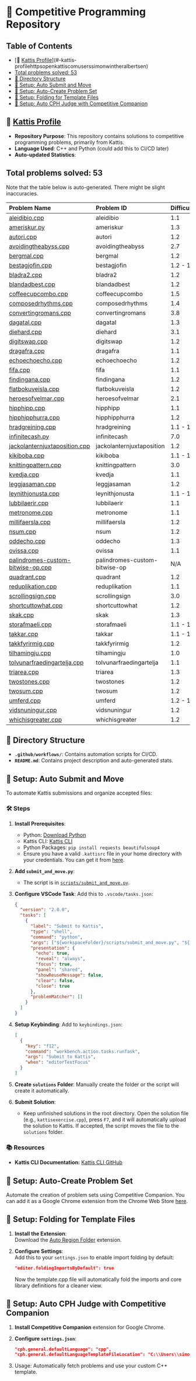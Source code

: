 # 🌟 Competitive Programming Repository

<!-- START_TABLE_OF_CONTENTS -->
## Table of Contents
- [🔗 [Kattis Profile](https://open.kattis.com/users/simon-winther-albertsen)](#-kattis-profilehttpsopenkattiscomuserssimonwintheralbertsen)
- [Total problems solved: 53](#total-problems-solved-53)
- [📂 Directory Structure](#-directory-structure)
- [🔧 Setup: Auto Submit and Move](#-setup-auto-submit-and-move)
- [🔧 Setup: Auto-Create Problem Set](#-setup-autocreate-problem-set)
- [🔧 Setup: Folding for Template Files](#-setup-folding-for-template-files)
- [🔧 Setup: Auto CPH Judge with Competitive Companion](#-setup-auto-cph-judge-with-competitive-companion)
<!-- END_TABLE_OF_CONTENTS -->

## 🔗 [Kattis Profile](https://open.kattis.com/users/simon-winther-albertsen)

- **Repository Purpose**: This repository contains solutions to competitive programming problems, primarily from Kattis.
- **Language Used**: C++ and Python (could add this to CI/CD later)
- **Auto-updated Statistics**:

<!-- START_SOLVED_STATS -->
## Total problems solved: 53

Note that the table below is auto-generated. There might be slight inaccuracies.

|Problem Name|Problem ID|Difficulty|Languages|
|:---|:---|:---|:---|
|[aleidibio.cpp](https://open.kattis.com/problems/aleidibio)| aleidibio | 1.1 | [![cpp](https://github.com/abrahamcalf/programming-languages-logos/blob/master/src/cpp/cpp_24x24.png)](solutions/aleidibio.cpp)|
|[ameriskur.py](https://open.kattis.com/problems/ameriskur)| ameriskur | 1.3 | [![py](https://github.com/abrahamcalf/programming-languages-logos/blob/master/src/python/python_24x24.png)](solutions/ameriskur.py)|
|[autori.cpp](https://open.kattis.com/problems/autori)| autori | 1.2 | [![cpp](https://github.com/abrahamcalf/programming-languages-logos/blob/master/src/cpp/cpp_24x24.png)](solutions/autori.cpp)|
|[avoidingtheabyss.cpp](https://open.kattis.com/problems/avoidingtheabyss)| avoidingtheabyss | 2.7 | [![cpp](https://github.com/abrahamcalf/programming-languages-logos/blob/master/src/cpp/cpp_24x24.png)](solutions/avoidingtheabyss.cpp)|
|[bergmal.cpp](https://open.kattis.com/problems/bergmal)| bergmal | 1.2 | [![cpp](https://github.com/abrahamcalf/programming-languages-logos/blob/master/src/cpp/cpp_24x24.png)](solutions/bergmal.cpp)|
|[bestagjofin.cpp](https://open.kattis.com/problems/bestagjofin)| bestagjofin | 1.2 - 1.3 | [![cpp](https://github.com/abrahamcalf/programming-languages-logos/blob/master/src/cpp/cpp_24x24.png)](solutions/bestagjofin.cpp)|
|[bladra2.cpp](https://open.kattis.com/problems/bladra2)| bladra2 | 1.2 | [![cpp](https://github.com/abrahamcalf/programming-languages-logos/blob/master/src/cpp/cpp_24x24.png)](solutions/bladra2.cpp)|
|[blandadbest.cpp](https://open.kattis.com/problems/blandadbest)| blandadbest | 1.2 | [![cpp](https://github.com/abrahamcalf/programming-languages-logos/blob/master/src/cpp/cpp_24x24.png)](solutions/blandadbest.cpp)|
|[coffeecupcombo.cpp](https://open.kattis.com/problems/coffeecupcombo)| coffeecupcombo | 1.5 | [![cpp](https://github.com/abrahamcalf/programming-languages-logos/blob/master/src/cpp/cpp_24x24.png)](solutions/coffeecupcombo.cpp)|
|[composedrhythms.cpp](https://open.kattis.com/problems/composedrhythms)| composedrhythms | 1.4 | [![cpp](https://github.com/abrahamcalf/programming-languages-logos/blob/master/src/cpp/cpp_24x24.png)](solutions/composedrhythms.cpp)|
|[convertingromans.cpp](https://open.kattis.com/problems/convertingromans)| convertingromans | 3.8 | [![cpp](https://github.com/abrahamcalf/programming-languages-logos/blob/master/src/cpp/cpp_24x24.png)](solutions/convertingromans.cpp)|
|[dagatal.cpp](https://open.kattis.com/problems/dagatal)| dagatal | 1.3 | [![cpp](https://github.com/abrahamcalf/programming-languages-logos/blob/master/src/cpp/cpp_24x24.png)](solutions/dagatal.cpp)|
|[diehard.cpp](https://open.kattis.com/problems/diehard)| diehard | 3.1 | [![cpp](https://github.com/abrahamcalf/programming-languages-logos/blob/master/src/cpp/cpp_24x24.png)](solutions/diehard.cpp)|
|[digitswap.cpp](https://open.kattis.com/problems/digitswap)| digitswap | 1.2 | [![cpp](https://github.com/abrahamcalf/programming-languages-logos/blob/master/src/cpp/cpp_24x24.png)](solutions/digitswap.cpp)|
|[dragafra.cpp](https://open.kattis.com/problems/dragafra)| dragafra | 1.1 | [![cpp](https://github.com/abrahamcalf/programming-languages-logos/blob/master/src/cpp/cpp_24x24.png)](solutions/dragafra.cpp)|
|[echoechoecho.cpp](https://open.kattis.com/problems/echoechoecho)| echoechoecho | 1.2 | [![cpp](https://github.com/abrahamcalf/programming-languages-logos/blob/master/src/cpp/cpp_24x24.png)](solutions/echoechoecho.cpp)|
|[fifa.cpp](https://open.kattis.com/problems/fifa)| fifa | 1.1 | [![cpp](https://github.com/abrahamcalf/programming-languages-logos/blob/master/src/cpp/cpp_24x24.png)](solutions/fifa.cpp)|
|[findingana.cpp](https://open.kattis.com/problems/findingana)| findingana | 1.2 | [![cpp](https://github.com/abrahamcalf/programming-languages-logos/blob/master/src/cpp/cpp_24x24.png)](solutions/findingana.cpp)|
|[flatbokuveisla.cpp](https://open.kattis.com/problems/flatbokuveisla)| flatbokuveisla | 1.2 | [![cpp](https://github.com/abrahamcalf/programming-languages-logos/blob/master/src/cpp/cpp_24x24.png)](solutions/flatbokuveisla.cpp)|
|[heroesofvelmar.cpp](https://open.kattis.com/problems/heroesofvelmar)| heroesofvelmar | 2.1 | [![cpp](https://github.com/abrahamcalf/programming-languages-logos/blob/master/src/cpp/cpp_24x24.png)](solutions/heroesofvelmar.cpp)|
|[hipphipp.cpp](https://open.kattis.com/problems/hipphipp)| hipphipp | 1.1 | [![cpp](https://github.com/abrahamcalf/programming-languages-logos/blob/master/src/cpp/cpp_24x24.png)](solutions/hipphipp.cpp)|
|[hipphipphurra.cpp](https://open.kattis.com/problems/hipphipphurra)| hipphipphurra | 1.2 | [![cpp](https://github.com/abrahamcalf/programming-languages-logos/blob/master/src/cpp/cpp_24x24.png)](solutions/hipphipphurra.cpp)|
|[hradgreining.cpp](https://open.kattis.com/problems/hradgreining)| hradgreining | 1.1 - 1.2 | [![cpp](https://github.com/abrahamcalf/programming-languages-logos/blob/master/src/cpp/cpp_24x24.png)](solutions/hradgreining.cpp)|
|[infinitecash.py](https://open.kattis.com/problems/infinitecash)| infinitecash | 7.0 | [![py](https://github.com/abrahamcalf/programming-languages-logos/blob/master/src/python/python_24x24.png)](solutions/infinitecash.py)|
|[jackolanternjuxtaposition.cpp](https://open.kattis.com/problems/jackolanternjuxtaposition)| jackolanternjuxtaposition | 1.2 | [![cpp](https://github.com/abrahamcalf/programming-languages-logos/blob/master/src/cpp/cpp_24x24.png)](solutions/jackolanternjuxtaposition.cpp)|
|[kikiboba.cpp](https://open.kattis.com/problems/kikiboba)| kikiboba | 1.1 - 1.3 | [![cpp](https://github.com/abrahamcalf/programming-languages-logos/blob/master/src/cpp/cpp_24x24.png)](solutions/kikiboba.cpp)|
|[knittingpattern.cpp](https://open.kattis.com/problems/knittingpattern)| knittingpattern | 3.0 | [![cpp](https://github.com/abrahamcalf/programming-languages-logos/blob/master/src/cpp/cpp_24x24.png)](solutions/knittingpattern.cpp)|
|[kvedja.cpp](https://open.kattis.com/problems/kvedja)| kvedja | 1.1 | [![cpp](https://github.com/abrahamcalf/programming-languages-logos/blob/master/src/cpp/cpp_24x24.png)](solutions/kvedja.cpp)|
|[leggjasaman.cpp](https://open.kattis.com/problems/leggjasaman)| leggjasaman | 1.2 | [![cpp](https://github.com/abrahamcalf/programming-languages-logos/blob/master/src/cpp/cpp_24x24.png)](solutions/leggjasaman.cpp)|
|[leynithjonusta.cpp](https://open.kattis.com/problems/leynithjonusta)| leynithjonusta | 1.1 - 1.3 | [![cpp](https://github.com/abrahamcalf/programming-languages-logos/blob/master/src/cpp/cpp_24x24.png)](solutions/leynithjonusta.cpp)|
|[lubbilaerir.cpp](https://open.kattis.com/problems/lubbilaerir)| lubbilaerir | 1.1 | [![cpp](https://github.com/abrahamcalf/programming-languages-logos/blob/master/src/cpp/cpp_24x24.png)](solutions/lubbilaerir.cpp)|
|[metronome.cpp](https://open.kattis.com/problems/metronome)| metronome | 1.1 | [![cpp](https://github.com/abrahamcalf/programming-languages-logos/blob/master/src/cpp/cpp_24x24.png)](solutions/metronome.cpp)|
|[millifaersla.cpp](https://open.kattis.com/problems/millifaersla)| millifaersla | 1.2 | [![cpp](https://github.com/abrahamcalf/programming-languages-logos/blob/master/src/cpp/cpp_24x24.png)](solutions/millifaersla.cpp)|
|[nsum.cpp](https://open.kattis.com/problems/nsum)| nsum | 1.2 | [![cpp](https://github.com/abrahamcalf/programming-languages-logos/blob/master/src/cpp/cpp_24x24.png)](solutions/nsum.cpp)|
|[oddecho.cpp](https://open.kattis.com/problems/oddecho)| oddecho | 1.3 | [![cpp](https://github.com/abrahamcalf/programming-languages-logos/blob/master/src/cpp/cpp_24x24.png)](solutions/oddecho.cpp)|
|[ovissa.cpp](https://open.kattis.com/problems/ovissa)| ovissa | 1.1 | [![cpp](https://github.com/abrahamcalf/programming-languages-logos/blob/master/src/cpp/cpp_24x24.png)](solutions/ovissa.cpp)|
|[palindromes-custom-bitwise-op.cpp](https://open.kattis.com/problems/palindromes-custom-bitwise-op)| palindromes-custom-bitwise-op | N/A | [![cpp](https://github.com/abrahamcalf/programming-languages-logos/blob/master/src/cpp/cpp_24x24.png)](solutions/palindromes-custom-bitwise-op.cpp)|
|[quadrant.cpp](https://open.kattis.com/problems/quadrant)| quadrant | 1.2 | [![cpp](https://github.com/abrahamcalf/programming-languages-logos/blob/master/src/cpp/cpp_24x24.png)](solutions/quadrant.cpp)|
|[reduplikation.cpp](https://open.kattis.com/problems/reduplikation)| reduplikation | 1.1 | [![cpp](https://github.com/abrahamcalf/programming-languages-logos/blob/master/src/cpp/cpp_24x24.png)](solutions/reduplikation.cpp)|
|[scrollingsign.cpp](https://open.kattis.com/problems/scrollingsign)| scrollingsign | 3.0 | [![cpp](https://github.com/abrahamcalf/programming-languages-logos/blob/master/src/cpp/cpp_24x24.png)](solutions/scrollingsign.cpp)|
|[shortcuttowhat.cpp](https://open.kattis.com/problems/shortcuttowhat)| shortcuttowhat | 1.2 | [![cpp](https://github.com/abrahamcalf/programming-languages-logos/blob/master/src/cpp/cpp_24x24.png)](solutions/shortcuttowhat.cpp)|
|[skak.cpp](https://open.kattis.com/problems/skak)| skak | 1.3 | [![cpp](https://github.com/abrahamcalf/programming-languages-logos/blob/master/src/cpp/cpp_24x24.png)](solutions/skak.cpp)|
|[storafmaeli.cpp](https://open.kattis.com/problems/storafmaeli)| storafmaeli | 1.1 - 1.2 | [![cpp](https://github.com/abrahamcalf/programming-languages-logos/blob/master/src/cpp/cpp_24x24.png)](solutions/storafmaeli.cpp)|
|[takkar.cpp](https://open.kattis.com/problems/takkar)| takkar | 1.1 - 1.2 | [![cpp](https://github.com/abrahamcalf/programming-languages-logos/blob/master/src/cpp/cpp_24x24.png)](solutions/takkar.cpp)|
|[takkfyrirmig.cpp](https://open.kattis.com/problems/takkfyrirmig)| takkfyrirmig | 1.2 | [![cpp](https://github.com/abrahamcalf/programming-languages-logos/blob/master/src/cpp/cpp_24x24.png)](solutions/takkfyrirmig.cpp)|
|[tilhamingju.cpp](https://open.kattis.com/problems/tilhamingju)| tilhamingju | 1.0 | [![cpp](https://github.com/abrahamcalf/programming-languages-logos/blob/master/src/cpp/cpp_24x24.png)](solutions/tilhamingju.cpp)|
|[tolvunarfraedingartelja.cpp](https://open.kattis.com/problems/tolvunarfraedingartelja)| tolvunarfraedingartelja | 1.1 | [![cpp](https://github.com/abrahamcalf/programming-languages-logos/blob/master/src/cpp/cpp_24x24.png)](solutions/tolvunarfraedingartelja.cpp)|
|[triarea.cpp](https://open.kattis.com/problems/triarea)| triarea | 1.3 | [![cpp](https://github.com/abrahamcalf/programming-languages-logos/blob/master/src/cpp/cpp_24x24.png)](solutions/triarea.cpp)|
|[twostones.cpp](https://open.kattis.com/problems/twostones)| twostones | 1.2 | [![cpp](https://github.com/abrahamcalf/programming-languages-logos/blob/master/src/cpp/cpp_24x24.png)](solutions/twostones.cpp)|
|[twosum.cpp](https://open.kattis.com/problems/twosum)| twosum | 1.2 | [![cpp](https://github.com/abrahamcalf/programming-languages-logos/blob/master/src/cpp/cpp_24x24.png)](solutions/twosum.cpp)|
|[umferd.cpp](https://open.kattis.com/problems/umferd)| umferd | 1.2 - 1.3 | [![cpp](https://github.com/abrahamcalf/programming-languages-logos/blob/master/src/cpp/cpp_24x24.png)](solutions/umferd.cpp)|
|[vidsnuningur.cpp](https://open.kattis.com/problems/vidsnuningur)| vidsnuningur | 1.2 | [![cpp](https://github.com/abrahamcalf/programming-languages-logos/blob/master/src/cpp/cpp_24x24.png)](solutions/vidsnuningur.cpp)|
|[whichisgreater.cpp](https://open.kattis.com/problems/whichisgreater)| whichisgreater | 1.2 | [![cpp](https://github.com/abrahamcalf/programming-languages-logos/blob/master/src/cpp/cpp_24x24.png)](solutions/whichisgreater.cpp)|
<!-- END_SOLVED_STATS -->

## 📂 Directory Structure

- **`.github/workflows/`**: Contains automation scripts for CI/CD.
- **`README.md`**: Contains project description and auto-generated stats.

## 🔧 Setup: Auto Submit and Move

To automate Kattis submissions and organize accepted files:

### 🛠️ Steps

1. **Install Prerequisites**:

   - Python: [Download Python](https://www.python.org/downloads/)
   - Kattis CLI: [Kattis CLI](https://github.com/kattis/kattis-cli)
   - Python Packages: `pip install requests beautifulsoup4`
   - Ensure you have a valid `.kattisrc` file in your home directory with your credentials. You can get it from [here](https://open.kattis.com/info/submit).

2. **Add `submit_and_move.py`**:

   - The script is in [`scripts/submit_and_move.py`](https://github.com/simonsejse/competitive_programming/blob/main/scripts/submit_and_move.py).

3. **Configure VSCode Task**:
   Add this to `.vscode/tasks.json`:

   ```json
   {
     "version": "2.0.0",
     "tasks": [
       {
         "label": "Submit to Kattis",
         "type": "shell",
         "command": "python",
         "args": ["${workspaceFolder}/scripts/submit_and_move.py", "${file}"],
         "presentation": {
           "echo": true,
           "reveal": "always",
           "focus": true,
           "panel": "shared",
           "showReuseMessage": false,
           "clear": false,
           "close": true
         },
         "problemMatcher": []
       }
     ]
   }
   ```

4. **Setup Keybinding**:
   Add to `keybindings.json`:

   ```json
   [
     {
       "key": "f12",
       "command": "workbench.action.tasks.runTask",
       "args": "Submit to Kattis",
       "when": "editorTextFocus"
     }
   ]
   ```

5. **Create `solutions` Folder**:
   Manually create the folder or the script will create it automatically.

6. **Submit Solution**:
   - Keep unfinished solutions in the root directory. Open the solution file (e.g., `kattisexercise.cpp`), press `F7`, and it will automatically upload the solution to Kattis. If accepted, the script moves the file to the `solutions` folder.

### 📚 Resources

- **Kattis CLI Documentation:** [Kattis CLI GitHub](https://github.com/kattis/kattis-cli)

## 🔧 Setup: Auto-Create Problem Set

Automate the creation of problem sets using Competitive Companion. You can add it as a Google Chrome extension from the Chrome Web Store [here](https://chromewebstore.google.com/detail/competitive-companion/cjnmckjndlpiamhfimnnjmnckgghkjbl).

## 🔧 Setup: Folding for Template Files

1. **Install the Extension**:  
   Download the [Auto Region Folder](https://marketplace.visualstudio.com/items?itemName=DNEK.auto-region-folder) extension.

2. **Configure Settings**:  
    Add this to your `settings.json` to enable import folding by default:

   ```json
   "editor.foldingImportsByDefault": true
   ```

   Now the template.cpp file will automatically fold the imports and core library definitions for a cleaner view.

## 🔧 Setup: Auto CPH Judge with Competitive Companion

1. **Install Competitive Companion** extension for Google Chrome.
2. **Configure `settings.json`**:

   ```json
   "cph.general.defaultLanguage": "cpp",
   "cph.general.defaultLanguageTemplateFileLocation": "C:\\Users\\simon\\dev\\GitHub\\competetive-programming\\templates\\template.cpp"
   ```

3. Usage:
   Automatically fetch problems and use your custom C++ template.
